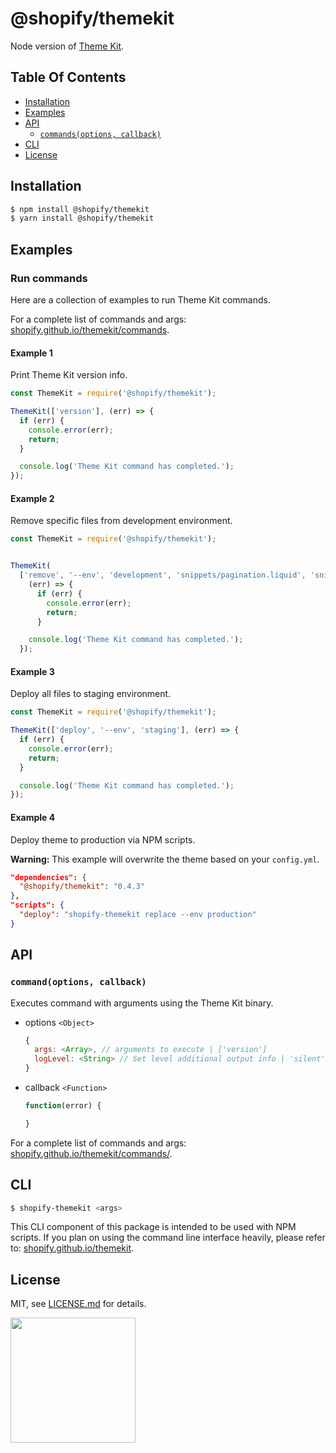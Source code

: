 # @shopify/themekit

Node version of [Theme Kit](http://shopify.github.io/themekit/).

## Table Of Contents

- [Installation](#installation)
- [Examples](#examples)
- [API](#api)
    + [`commands(options, callback)`](#themekitcommandsargs)
- [CLI](#cli)
- [License](http://github.com/Shopify/node-themekit/blob/master/LICENSE.md)

## Installation

```bash
$ npm install @shopify/themekit
$ yarn install @shopify/themekit
```

## Examples

### Run commands

Here are a collection of examples to run Theme Kit commands.

For a complete list of commands and args: [shopify.github.io/themekit/commands](http://shopify.github.io/themekit/commands).

#### Example 1

Print Theme Kit version info.

```javascript
const ThemeKit = require('@shopify/themekit');

ThemeKit(['version'], (err) => {
  if (err) {
    console.error(err);
    return;
  }

  console.log('Theme Kit command has completed.');
});
```

#### Example 2

Remove specific files from development environment.

```javascript
const ThemeKit = require('@shopify/themekit');


ThemeKit(
  ['remove', '--env', 'development', 'snippets/pagination.liquid', 'snippets/date.liquid'],
    (err) => {
      if (err) {
        console.error(err);
        return;
      }

    console.log('Theme Kit command has completed.');
  });
```

#### Example 3

Deploy all files to staging environment.

```javascript
const ThemeKit = require('@shopify/themekit');

ThemeKit(['deploy', '--env', 'staging'], (err) => {
  if (err) {
    console.error(err);
    return;
  }

  console.log('Theme Kit command has completed.');
});
```

#### Example 4

Deploy theme to production via NPM scripts.

**Warning:** This example will overwrite the theme based on your `config.yml`.

```json
"dependencies": {
  "@shopify/themekit": "0.4.3"
},
"scripts": {
  "deploy": "shopify-themekit replace --env production"
}
```

## API

### `command(options, callback)`

Executes command with arguments using the Theme Kit binary.

- options `<Object>`

  ```javascript
  {
    args: <Array>, // arguments to execute | ['version']
    logLevel: <String> // Set level additional output info | 'silent', 'error', 'all', 'silly'
  }
  ```

- callback `<Function>`

  ```javascript
  function(error) {

  }
  ```

For a complete list of commands and args: [shopify.github.io/themekit/commands/](http://shopify.github.io/themekit/commands/).

## CLI

```bash
$ shopify-themekit <args>
```

This CLI component of this package is intended to be used with NPM scripts. If you plan on using the command line interface heavily, please refer to: [shopify.github.io/themekit](http://shopify.github.io/themekit).

## License

MIT, see [LICENSE.md](http://github.com/Shopify/node-themekit/blob/master/LICENSE.md) for details.

<img src="https://cdn.shopify.com/shopify-marketing_assets/builds/19.0.0/shopify-full-color-black.svg" width="200" />
